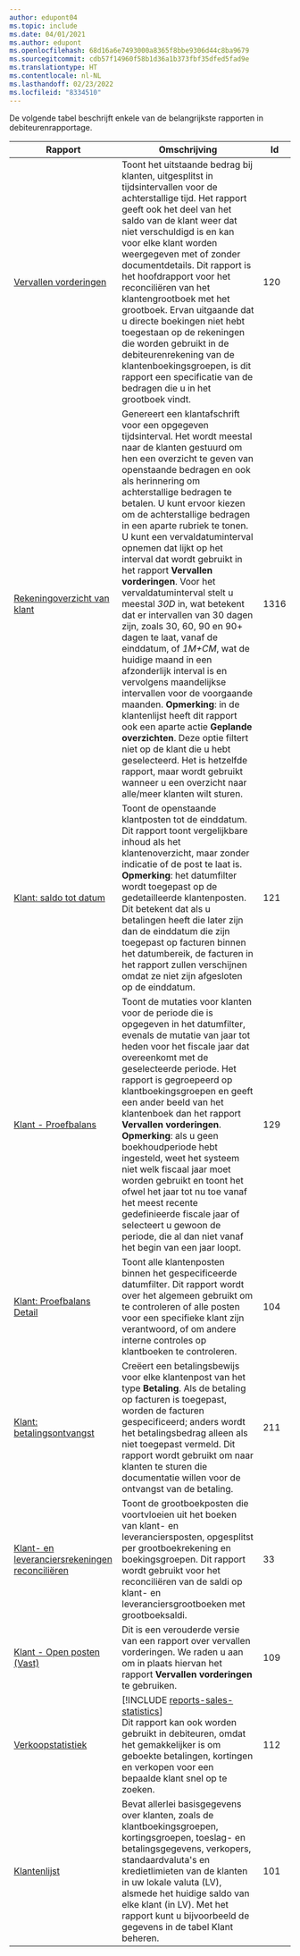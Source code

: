```yaml
---
author: edupont04
ms.topic: include
ms.date: 04/01/2021
ms.author: edupont
ms.openlocfilehash: 68d16a6e7493000a8365f8bbe9306d44c8ba9679
ms.sourcegitcommit: cdb57f14960f58b1d36a1b373fbf35dfed5fad9e
ms.translationtype: HT
ms.contentlocale: nl-NL
ms.lasthandoff: 02/23/2022
ms.locfileid: "8334510"
---
```

De volgende tabel beschrijft enkele van de belangrijkste rapporten in debiteurenrapportage.

| Rapport | Omschrijving | Id | 
|--|--|--|
| [Vervallen vorderingen](https://businesscentral.dynamics.com?report=120) | Toont het uitstaande bedrag bij klanten, uitgesplitst in tijdsintervallen voor de achterstallige tijd. Het rapport geeft ook het deel van het saldo van de klant weer dat niet verschuldigd is en kan voor elke klant worden weergegeven met of zonder documentdetails. Dit rapport is het hoofdrapport voor het reconciliëren van het klantengrootboek met het grootboek. Ervan uitgaande dat u directe boekingen niet hebt toegestaan op de rekeningen die worden gebruikt in de debiteurenrekening van de klantenboekingsgroepen, is dit rapport een specificatie van de bedragen die u in het grootboek vindt. | 120 |
| [Rekeningoverzicht van klant](https://businesscentral.dynamics.com?report=1316) | Genereert een klantafschrift voor een opgegeven tijdsinterval. Het wordt meestal naar de klanten gestuurd om hen een overzicht te geven van openstaande bedragen en ook als herinnering om achterstallige bedragen te betalen. U kunt ervoor kiezen om de achterstallige bedragen in een aparte rubriek te tonen. U kunt een vervaldatuminterval opnemen dat lijkt op het interval dat wordt gebruikt in het rapport **Vervallen vorderingen**. Voor het vervaldatuminterval stelt u meestal *30D* in, wat betekent dat er intervallen van 30 dagen zijn, zoals 30, 60, 90 en 90+ dagen te laat, vanaf de einddatum, of *1M+CM*, wat de huidige maand in een afzonderlijk interval is en vervolgens maandelijkse intervallen voor de voorgaande maanden. **Opmerking**: in de klantenlijst heeft dit rapport ook een aparte actie **Geplande overzichten**. Deze optie filtert niet op de klant die u hebt geselecteerd. Het is hetzelfde rapport, maar wordt gebruikt wanneer u een overzicht naar alle/meer klanten wilt sturen. | 1316 |
| [Klant: saldo tot datum](https://businesscentral.dynamics.com?report=121) | Toont de openstaande klantposten tot de einddatum. Dit rapport toont vergelijkbare inhoud als het klantenoverzicht, maar zonder indicatie of de post te laat is. **Opmerking**: het datumfilter wordt toegepast op de gedetailleerde klantenposten. Dit betekent dat als u betalingen heeft die later zijn dan de einddatum die zijn toegepast op facturen binnen het datumbereik, de facturen in het rapport zullen verschijnen omdat ze niet zijn afgesloten op de einddatum. | 121 | 
| [Klant - Proefbalans](https://businesscentral.dynamics.com?report=129) | Toont de mutaties voor klanten voor de periode die is opgegeven in het datumfilter, evenals de mutatie van jaar tot heden voor het fiscale jaar dat overeenkomt met de geselecteerde periode. Het rapport is gegroepeerd op klantboekingsgroepen en geeft een ander beeld van het klantenboek dan het rapport **Vervallen vorderingen**. **Opmerking**: als u geen boekhoudperiode hebt ingesteld, weet het systeem niet welk fiscaal jaar moet worden gebruikt en toont het ofwel het jaar tot nu toe vanaf het meest recente gedefinieerde fiscale jaar of selecteert u gewoon de periode, die al dan niet vanaf het begin van een jaar loopt.| 129 |
| [Klant: Proefbalans Detail](https://businesscentral.dynamics.com?report=104) | Toont alle klantenposten binnen het gespecificeerde datumfilter. Dit rapport wordt over het algemeen gebruikt om te controleren of alle posten voor een specifieke klant zijn verantwoord, of om andere interne controles op klantboeken te controleren. | 104 |
| [Klant: betalingsontvangst](https://businesscentral.dynamics.com?report=211) | Creëert een betalingsbewijs voor elke klantenpost van het type **Betaling**. Als de betaling op facturen is toegepast, worden de facturen gespecificeerd; anders wordt het betalingsbedrag alleen als niet toegepast vermeld. Dit rapport wordt gebruikt om naar klanten te sturen die documentatie willen voor de ontvangst van de betaling.| 211 |
| [Klant- en leveranciersrekeningen reconciliëren](https://businesscentral.dynamics.com?report=33) | Toont de grootboekposten die voortvloeien uit het boeken van klant- en leveranciersposten, opgesplitst per grootboekrekening en boekingsgroepen. Dit rapport wordt gebruikt voor het reconciliëren van de saldi op klant- en leveranciersgrootboeken met grootboeksaldi. | 33 |
| [Klant - Open posten (Vast)](https://businesscentral.dynamics.com?report=109)| Dit is een verouderde versie van een rapport over vervallen vorderingen. We raden u aan om in plaats hiervan het rapport **Vervallen vorderingen** te gebruiken. | 109 |
| [Verkoopstatistiek](https://businesscentral.dynamics.com?report=112) | [!INCLUDE [reports-sales-statistics](reports-sales-statistics.md)]<br>Dit rapport kan ook worden gebruikt in debiteuren, omdat het gemakkelijker is om geboekte betalingen, kortingen en verkopen voor een bepaalde klant snel op te zoeken.| 112 |
| [Klantenlijst](https://businesscentral.dynamics.com?report=101) | Bevat allerlei basisgegevens over klanten, zoals de klantboekingsgroepen, kortingsgroepen, toeslag- en betalingsgegevens, verkopers, standaardvaluta's en kredietlimieten van de klanten in uw lokale valuta (LV), alsmede het huidige saldo van elke klant (in LV). Met het rapport kunt u bijvoorbeeld de gegevens in de tabel Klant beheren.| 101 |